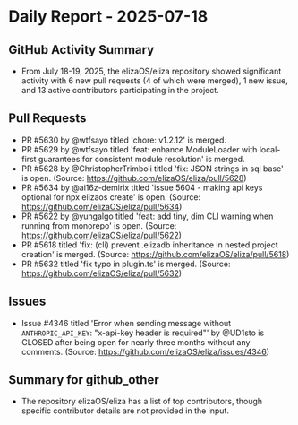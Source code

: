 # Daily Report - 2025-07-18

## GitHub Activity Summary
- From July 18-19, 2025, the elizaOS/eliza repository showed significant activity with 6 new pull requests (4 of which were merged), 1 new issue, and 13 active contributors participating in the project.

## Pull Requests
- PR #5630 by @wtfsayo titled 'chore: v1.2.12' is merged.
- PR #5629 by @wtfsayo titled 'feat: enhance ModuleLoader with local-first guarantees for consistent module resolution' is merged.
- PR #5628 by @ChristopherTrimboli titled 'fix: JSON strings in sql base' is open. (Source: https://github.com/elizaOS/eliza/pull/5628)
- PR #5634 by @ai16z-demirix titled 'issue 5604 - making api keys optional for npx elizaos create' is open. (Source: https://github.com/elizaOS/eliza/pull/5634)
- PR #5622 by @yungalgo titled 'feat: add tiny, dim CLI warning when running from monorepo' is open. (Source: https://github.com/elizaOS/eliza/pull/5622)
- PR #5618 titled 'fix: (cli) prevent .elizadb inheritance in nested project creation' is merged. (Source: https://github.com/elizaOS/eliza/pull/5618)
- PR #5632 titled 'fix typo in plugin.ts' is merged. (Source: https://github.com/elizaOS/eliza/pull/5632)

## Issues
- Issue #4346 titled 'Error when sending message without `ANTHROPIC_API_KEY`: "x-api-key header is required"' by @UD1sto is CLOSED after being open for nearly three months without any comments. (Source: https://github.com/elizaOS/eliza/issues/4346)

## Summary for github_other
- The repository elizaOS/eliza has a list of top contributors, though specific contributor details are not provided in the input.